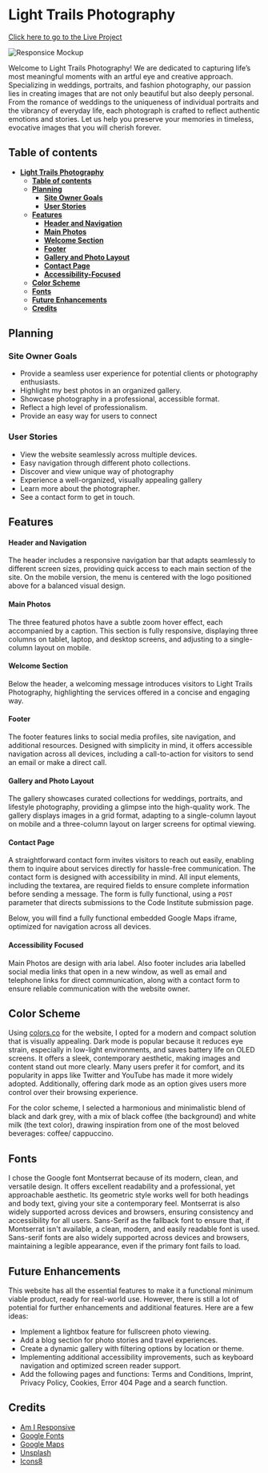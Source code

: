 # **Light Trails Photography**

[Click here to go to the Live Project](https://razmikmovsisyan.github.io/light_trails/)

![Responsice Mockup]()

Welcome to Light Trails Photography! 
We are dedicated to capturing life’s most meaningful moments with an artful eye and creative approach. 
Specializing in weddings, portraits, and fashion photography, our passion lies in creating images that are not only beautiful but also deeply personal. 
From the romance of weddings to the uniqueness of individual portraits and the vibrancy of everyday life, each photograph is crafted to reflect authentic emotions and stories. Let us help you preserve your memories in timeless, evocative images that you will cherish forever.

## **Table of contents**

- [**Light Trails Photography**](#light-trails-photography)
  - [**Table of contents**](#table-of-contents)
  - [**Planning**](#planning)
    - [**Site Owner Goals**](#site-owner-goals)
    - [**User Stories**](#user-stories)
  - [**Features**](#features)
    - [**Header and Navigation**](#header-and-navigation)
    - [**Main Photos**](#main-photos)
    - [**Welcome Section**](#welcome-section)
    - [**Footer**](#footer)
    - [**Gallery and Photo Layout**](#gallery-and-photo-layout)
    - [**Contact Page**](#contact-page)
    - [**Accessibility-Focused**](#accessibility-focused)
  - [**Color Scheme**](#color-scheme)
  - [**Fonts**](#fonts)
  - [**Future Enhancements**](#future-enhancements)
  - [**Credits**](#credits)




## **Planning**

### **Site Owner Goals**

- Provide a seamless user experience for potential clients or photography enthusiasts.
- Highlight my best photos in an organized gallery.
- Showcase photography in a professional, accessible format.
- Reflect a high level of professionalism.
- Provide an easy way for users to connect


### **User Stories**

- View the website seamlessly across multiple devices.
- Easy navigation through different photo collections.
- Discover and view unique way of photography
- Experience a well-organized, visually appealing gallery
- Learn more about the photographer.
- See a contact form to get in touch.

## **Features**

#### **Header and Navigation**  
The header includes a responsive navigation bar that adapts seamlessly to different screen sizes, providing quick access to each main section of the site. On the mobile version, the menu is centered with the logo positioned above for a balanced visual design.

#### **Main Photos**  
The three featured photos have a subtle zoom hover effect, each accompanied by a caption. This section is fully responsive, displaying three columns on tablet, laptop, and desktop screens, and adjusting to a single-column layout on mobile.

#### **Welcome Section**  
Below the header, a welcoming message introduces visitors to Light Trails Photography, highlighting the services offered in a concise and engaging way.

#### **Footer**  
The footer features links to social media profiles, site navigation, and additional resources. Designed with simplicity in mind, it offers accessible navigation across all devices, including a call-to-action for visitors to send an email or make a direct call.

#### **Gallery and Photo Layout**  
The gallery showcases curated collections for weddings, portraits, and lifestyle photography, providing a glimpse into the high-quality work. The gallery displays images in a grid format, adapting to a single-column layout on mobile and a three-column layout on larger screens for optimal viewing.

#### **Contact Page**
A straightforward contact form invites visitors to reach out easily, enabling them to inquire about services directly for hassle-free communication.
The contact form is designed with accessibility in mind. All input elements, including the textarea, are required fields to ensure complete information before sending a message. The form is fully functional, using a `POST` parameter that directs submissions to the Code Institute submission page.

Below, you will find a fully functional embedded Google Maps iframe, optimized for navigation across all devices.


#### **Accessibility Focused** 
Main Photos are design with aria label.
Also footer includes aria labelled social media links that open in a new window, as well as email and telephone links for direct communication, along with a contact form to ensure reliable communication with the website owner.

## Color Scheme

Using [colors.co](https://coolors.co/252525-ad8e70-ffffff) for the website, I opted for a modern and compact solution that is visually appealing. 
Dark mode is popular because it reduces eye strain, especially in low-light environments, and saves battery life on OLED screens. It offers a sleek, contemporary aesthetic, making images and content stand out more clearly. 
Many users prefer it for comfort, and its popularity in apps like Twitter and YouTube has made it more widely adopted. Additionally, offering dark mode as an option gives users more control over their browsing experience.

For the color scheme, I selected a harmonious and minimalistic blend of black and dark grey, with a mix of black coffee (the background) and white milk (the text color), drawing inspiration from one of the most beloved beverages: coffee/ cappuccino.

## Fonts

I chose the Google font Montserrat because of its modern, clean, and versatile design. It offers excellent readability and a professional, yet approachable aesthetic. Its geometric style works well for both headings and body text, giving your site a contemporary feel. Montserrat is also widely supported across devices and browsers, ensuring consistency and accessibility for all users. 
Sans-Serif as the fallback font to ensure that, if Montserrat isn't available, a clean, modern, and easily readable font is used. Sans-serif fonts are also widely supported across devices and browsers, maintaining a legible appearance, even if the primary font fails to load.


## Future Enhancements

This website has all the essential features to make it a functional minimum viable product, ready for real-world use. However, there is still a lot of potential for further enhancements and additional features. Here are a few ideas:

- Implement a lightbox feature for fullscreen photo viewing.
- Add a blog section for photo stories and travel experiences.
- Create a dynamic gallery with filtering options by location or theme.
- Implementing additional accessibility improvements, such as keyboard navigation and optimized screen reader support.
- Add the following pages and functions: Terms and Conditions, Imprint, Privacy Policy, Cookies, Error 404 Page and a search function.

## Credits

- [Am I Responsive](https://ui.dev/amiresponsive)
- [Google Fonts](https://fonts.google.com/)
- [Google Maps](https://maps.google.com/)
- [Unsplash](https://unsplash.com/)
- [Icons8](https://icons8.com/)

